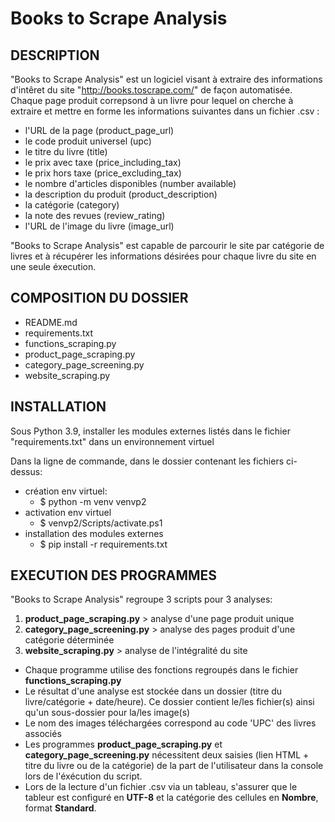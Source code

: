 # Books to Scrape Analysis

## DESCRIPTION
"Books to Scrape Analysis" est un logiciel visant à extraire des informations d'intêret du site "http://books.toscrape.com/" de façon automatisée. 
Chaque page produit correpsond à un livre pour lequel on cherche à extraire et mettre en forme les informations suivantes dans un fichier .csv :
* l'URL de la page (product_page_url)
* le code produit universel (upc)
* le titre du livre (title)
* le prix avec taxe (price_including_tax)
* le prix hors taxe (price_excluding_tax)
* le nombre d'articles disponibles (number available)
* la description du produit (product_description)
* la catégorie (category)
* la note des revues (review_rating)
* l'URL de l'image du livre (image_url)

"Books to Scrape Analysis" est capable de parcourir le site par catégorie de livres et à récupérer les informations désirées pour chaque livre du site en une seule éxecution.


## COMPOSITION DU DOSSIER
* README.md
* requirements.txt
* functions_scraping.py
* product_page_scraping.py
* category_page_screening.py
* website_scraping.py

## INSTALLATION
Sous Python 3.9, installer les modules externes listés dans le fichier "requirements.txt" dans un environnement virtuel

Dans la ligne de commande, dans le dossier contenant les fichiers ci-dessus:

- création env virtuel:
  - $ python -m venv venvp2
- activation env virtuel
  - $ venvp2/Scripts/activate.ps1
- installation des modules externes
  - $ pip install -r requirements.txt


## EXECUTION DES PROGRAMMES
"Books to Scrape Analysis" regroupe 3 scripts pour 3 analyses:

1.  **product_page_scraping.py** > analyse d'une page produit unique
2.  **category_page_screening.py** > analyse des pages produit d'une catégorie déterminée
3.  **website_scraping.py** > analyse de l'intégralité du site

* Chaque programme utilise des fonctions regroupés dans le fichier **functions_scraping.py**
* Le résultat d'une analyse est stockée dans un dossier (titre du livre/catégorie + date/heure). Ce dossier contient le/les fichier(s) ainsi qu'un sous-dossier pour la/les image(s)
* Le nom des images téléchargées correspond au code 'UPC' des livres associés
* Les programmes **product_page_scraping.py** et **category_page_screening.py** nécessitent deux saisies (lien HTML + titre du livre ou de la catégorie) de la part de l'utilisateur dans la console lors de l'éxécution du script.
* Lors de la lecture d'un fichier .csv via un tableau, s'assurer que le tableur est configuré en **UTF-8** et la catégorie des cellules en **Nombre**, format **Standard**.


